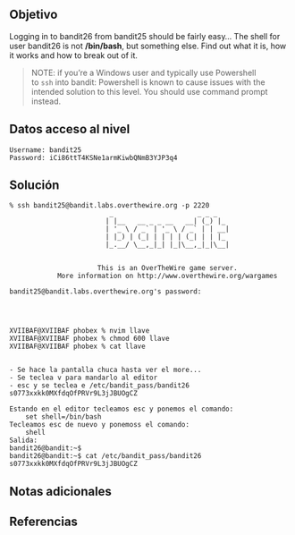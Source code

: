 ## Objetivo
Logging in to bandit26 from bandit25 should be fairly easy… The shell for user bandit26 is not **/bin/bash**, but something else. Find out what it is, how it works and how to break out of it.

> NOTE: if you’re a Windows user and typically use Powershell to `ssh` into bandit: Powershell is known to cause issues with the intended solution to this level. You should use command prompt instead.
## Datos  acceso al nivel
```
Username: bandit25
Password: iCi86ttT4KSNe1armKiwbQNmB3YJP3q4
```
## Solución
```
% ssh bandit25@bandit.labs.overthewire.org -p 2220
                         _                     _ _ _   
                        | |__   __ _ _ __   __| (_) |_ 
                        | '_ \ / _` | '_ \ / _` | | __|
                        | |_) | (_| | | | | (_| | | |_ 
                        |_.__/ \__,_|_| |_|\__,_|_|\__|
                                                       

                      This is an OverTheWire game server. 
            More information on http://www.overthewire.org/wargames

bandit25@bandit.labs.overthewire.org's password: 




XVIIBAF@XVIIBAF phobex % nvim llave
XVIIBAF@XVIIBAF phobex % chmod 600 llave
XVIIBAF@XVIIBAF phobex % cat llave 


- Se hace la pantalla chuca hasta ver el more...
- Se teclea v para mandarlo al editor
- esc y se teclea e /etc/bandit_pass/bandit26
s0773xxkk0MXfdqOfPRVr9L3jJBUOgCZ
```

```
Estando en el editor tecleamos esc y ponemos el comando:
	set shell=/bin/bash
Tecleamos esc de nuevo y ponemoss el comando:
	shell
Salida:
bandit26@bandit:~$
bandit26@bandit:~$ cat /etc/bandit_pass/bandit26
s0773xxkk0MXfdqOfPRVr9L3jJBUOgCZ
```
## Notas adicionales
## Referencias